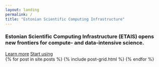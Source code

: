```yaml
---
layout: landing
permalink: /
title: "Estonian Scientific Computing Infrastructure"
---
```


<div class="notice-info">
	<h3>Estonian Scientific Computing Infrastructure (ETAIS) opens new frontiers for compute- and data-intensive science.</h3>
	<div class="inline-btn">
		<a href="#" class="btn-success"> Learn more</a>
		<a href="#" class="btn-success"> Start using</a>
	</div><!-- /.inline-btn -->
</div>

<div class="tiles">
{% for post in site.posts %}
	{% include post-grid.html %}
{% endfor %}
</div><!-- /.tiles -->
